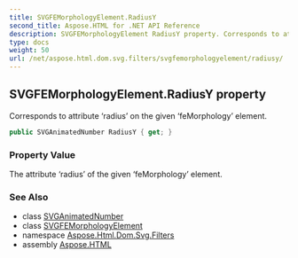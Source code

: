 ```yaml
---
title: SVGFEMorphologyElement.RadiusY
second_title: Aspose.HTML for .NET API Reference
description: SVGFEMorphologyElement RadiusY property. Corresponds to attribute radius on the given feMorphology element
type: docs
weight: 50
url: /net/aspose.html.dom.svg.filters/svgfemorphologyelement/radiusy/
---
```

## SVGFEMorphologyElement.RadiusY property

Corresponds to attribute ‘radius’ on the given ‘feMorphology’ element.

```csharp
public SVGAnimatedNumber RadiusY { get; }
```

### Property Value

The attribute ‘radius’ of the given ‘feMorphology’ element.

### See Also

* class [SVGAnimatedNumber](../../../aspose.html.dom.svg.datatypes/svganimatednumber/)
* class [SVGFEMorphologyElement](../)
* namespace [Aspose.Html.Dom.Svg.Filters](../../../aspose.html.dom.svg.filters/)
* assembly [Aspose.HTML](../../../)
